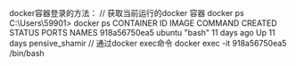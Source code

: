 docker容器登录的方法：
// 获取当前运行的docker 容器
docker ps
C:\Users\59901> docker ps
CONTAINER ID   IMAGE     COMMAND   CREATED       STATUS       PORTS     NAMES
918a56750ea5   ubuntu    "bash"    11 days ago   Up 11 days             pensive_shamir
// 通过docker exec命令
docker exec -it 918a56750ea5 /bin/bash
